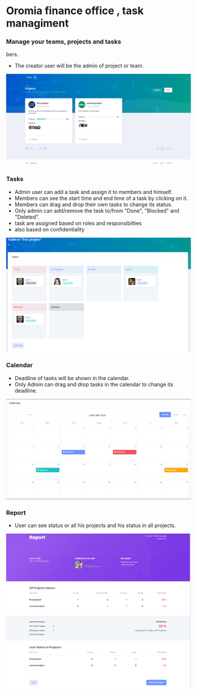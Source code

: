 # Oromia finance office , task managiment 
### Manage your teams, projects and tasks

bers.
* The creator user will be the admin of project or team.

![projects](preview/projects.png)

### Tasks
* Admin user can add a task and assign it to members and himself. 
* Members can see the start time and end time of a task by clicking on it.
* Members can drag and drop their own tasks to change its status.
* Only admin can add/remove the task to/from "Done", "Blocked" and "Deleted".
* task are assigned based on roles and responsibilties
* also based on confidentiality
  

![tasks](preview/tasks.png)

### Calendar
* Deadline of tasks will be shown in the calendar.
* Only Admin can drag and drop tasks in the calendar to change its deadline.

![calendar](preview/calendar.png)

### Report
* User can see status or all his projects and his status in all projects.

![report](preview/report.png)
